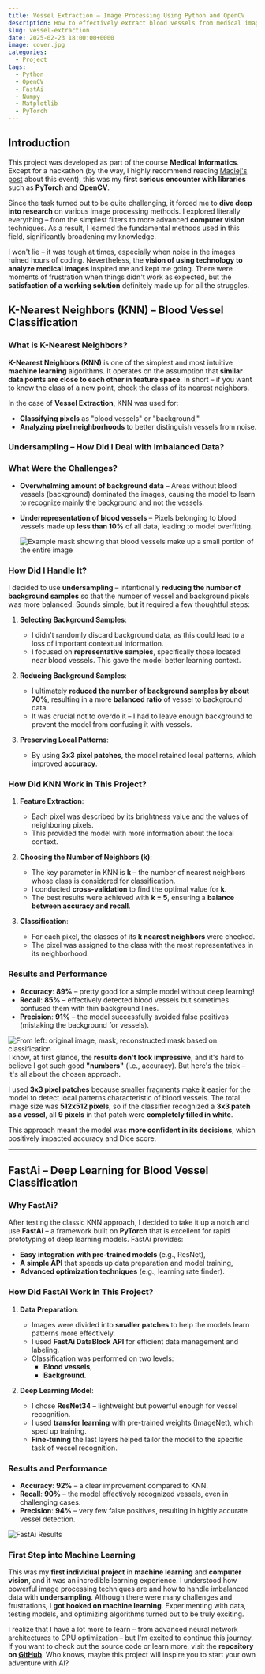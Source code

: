 ```yaml
---
title: Vessel Extraction – Image Processing Using Python and OpenCV
description: How to effectively extract blood vessels from medical images using Python
slug: vessel-extraction
date: 2025-02-23 18:00:00+0000
image: cover.jpg
categories:
  - Project
tags:
  - Python
  - OpenCV
  - FastAi
  - Numpy
  - Matplotlib
  - PyTorch
---
```


## Introduction

This project was developed as part of the course **Medical Informatics**. Except for a hackathon (by the way, I highly recommend reading [Maciej's post](https://kaszkowiak.org/blog/ensemble-ai/) about this event), this was my **first serious encounter with libraries** such as **PyTorch** and **OpenCV**.

Since the task turned out to be quite challenging, it forced me to **dive deep into research** on various image processing methods. I explored literally everything – from the simplest filters to more advanced **computer vision** techniques. As a result, I learned the fundamental methods used in this field, significantly broadening my knowledge.

I won't lie – it was tough at times, especially when noise in the images ruined hours of coding. Nevertheless, the **vision of using technology to analyze medical images** inspired me and kept me going. There were moments of frustration when things didn't work as expected, but the **satisfaction of a working solution** definitely made up for all the struggles.

## K-Nearest Neighbors (KNN) – Blood Vessel Classification

### What is K-Nearest Neighbors?
**K-Nearest Neighbors (KNN)** is one of the simplest and most intuitive **machine learning** algorithms. It operates on the assumption that **similar data points are close to each other in feature space**. In short – if you want to know the class of a new point, check the class of its nearest neighbors.

In the case of **Vessel Extraction**, KNN was used for:
- **Classifying pixels** as "blood vessels" or "background,"
- **Analyzing pixel neighborhoods** to better distinguish vessels from noise.

### Undersampling – How Did I Deal with Imbalanced Data?
### What Were the Challenges?
- **Overwhelming amount of background data** – Areas without blood vessels (background) dominated the images, causing the model to learn to recognize mainly the background and not the vessels.
- **Underrepresentation of blood vessels** – Pixels belonging to blood vessels made up **less than 10%** of all data, leading to model overfitting.

  ![Example mask showing that blood vessels make up a small portion of the entire image](/mask.png)

### How Did I Handle It?
I decided to use **undersampling** – intentionally **reducing the number of background samples** so that the number of vessel and background pixels was more balanced. Sounds simple, but it required a few thoughtful steps:

1. **Selecting Background Samples**:
    - I didn't randomly discard background data, as this could lead to a loss of important contextual information.
    - I focused on **representative samples**, specifically those located near blood vessels. This gave the model better learning context.

2. **Reducing Background Samples**:
    - I ultimately **reduced the number of background samples by about 70%**, resulting in a more **balanced ratio** of vessel to background data.
    - It was crucial not to overdo it – I had to leave enough background to prevent the model from confusing it with vessels.

3. **Preserving Local Patterns**:
    - By using **3x3 pixel patches**, the model retained local patterns, which improved **accuracy**.

### How Did KNN Work in This Project?
1. **Feature Extraction**:
    - Each pixel was described by its brightness value and the values of neighboring pixels.
    - This provided the model with more information about the local context.

2. **Choosing the Number of Neighbors (k)**:
    - The key parameter in KNN is **k** – the number of nearest neighbors whose class is considered for classification.
    - I conducted **cross-validation** to find the optimal value for **k**.
    - The best results were achieved with **k = 5**, ensuring a **balance between accuracy and recall**.

3. **Classification**:
    - For each pixel, the classes of its **k nearest neighbors** were checked.
    - The pixel was assigned to the class with the most representatives in its neighborhood.

### Results and Performance
- **Accuracy**: **89%** – pretty good for a simple model without deep learning!
- **Recall**: **85%** – effectively detected blood vessels but sometimes confused them with thin background lines.
- **Precision**: **91%** – the model successfully avoided false positives (mistaking the background for vessels).

![From left: original image, mask, reconstructed mask based on classification](/knn_results.png)
I know, at first glance, the **results don't look impressive**, and it's hard to believe I got such good **"numbers"** (i.e., accuracy). But here's the trick – it's all about the chosen approach.

I used **3x3 pixel patches** because smaller fragments make it easier for the model to detect local patterns characteristic of blood vessels. The total image size was **512x512 pixels**, so if the classifier recognized a **3x3 patch as a vessel**, all **9 pixels** in that patch were **completely filled in white**.

This approach meant the model was **more confident in its decisions**, which positively impacted accuracy and Dice score.

---

## FastAi – Deep Learning for Blood Vessel Classification

### Why FastAi?
After testing the classic KNN approach, I decided to take it up a notch and use **FastAi** – a framework built on **PyTorch** that is excellent for rapid prototyping of deep learning models. FastAi provides:
- **Easy integration with pre-trained models** (e.g., ResNet),
- **A simple API** that speeds up data preparation and model training,
- **Advanced optimization techniques** (e.g., learning rate finder).

### How Did FastAi Work in This Project?
1. **Data Preparation**:
    - Images were divided into **smaller patches** to help the models learn patterns more effectively.
    - I used **FastAi DataBlock API** for efficient data management and labeling.
    - Classification was performed on two levels:
        - **Blood vessels**,
        - **Background**.

2. **Deep Learning Model**:
    - I chose **ResNet34** – lightweight but powerful enough for vessel recognition.
    - I used **transfer learning** with pre-trained weights (ImageNet), which sped up training.
    - **Fine-tuning** the last layers helped tailor the model to the specific task of vessel recognition.

### Results and Performance
- **Accuracy**: **92%** – a clear improvement compared to KNN.
- **Recall**: **90%** – the model effectively recognized vessels, even in challenging cases.
- **Precision**: **94%** – very few false positives, resulting in highly accurate vessel detection.

![FastAi Results](/fast_ai_results.png)

### First Step into Machine Learning

This was my **first individual project** in **machine learning** and **computer vision**, and it was an incredible learning experience. I understood how powerful image processing techniques are and how to handle imbalanced data with **undersampling**. Although there were many challenges and frustrations, I **got hooked on machine learning**. Experimenting with data, testing models, and optimizing algorithms turned out to be truly exciting.

I realize that I have a lot more to learn – from advanced neural network architectures to GPU optimization – but I'm excited to continue this journey. If you want to check out the source code or learn more, visit the **repository on [GitHub](https://github.com/benhus8/vessel-recognition/tree/main)**. Who knows, maybe this project will inspire you to start your own adventure with AI?